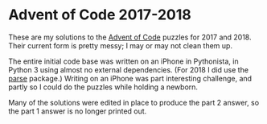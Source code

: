 # Advent of Code 2017-2018

These are my solutions to the [Advent of Code](https://adventofcode.com) puzzles
for 2017 and 2018. Their current form is pretty messy; I may or may not clean
them up.

The entire initial code base was written on an iPhone in Pythonista, in Python 3
using almost no external dependencies. (For 2018 I did use the
[parse](https://pypi.org/project/parse/) package.)  Writing on an iPhone was
part interesting challenge, and partly so I could do the puzzles while holding a
newborn.

Many of the solutions were edited in place to produce the part 2 answer, so the
part 1 answer is no longer printed out.
